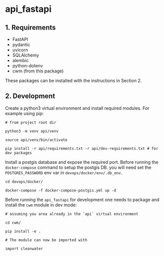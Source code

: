 # api_fastapi

## 1. Requirements

- FastAPI
- pydantic
- uvicorn
- SQLAlchemy
- alembic
- python-dotenv
- cwm (from this package)

These packages can be installed with the instructions in Section 2.

## 2. Development

Create a python3 virtual environment and install required modules. For example using pip:

```
# from project root dir

python3 -m venv api/venv

source api/venv/bin/activate

pip install -r api/requirements.txt -r api/dev-requirements.txt # for dev packages
```

Install a postgis database and expose the required port. Before running the `docker-compose` command to setup the postgis DB. you will need set the `POSTGRES_PASSWORD` env var in `devops/docker/env/.db_env`.

```
cd devops/docker/

docker-compose -f docker-compose-postgis.yml up -d
```

Before running the `api_fastapi` for development one needs to package and install the `cwm` module in dev mode:

```
# assuming you area already in the `api` virtual environment

cd cwm/

pip install -e .

# The module can now be imported with

import cleanwater
```


